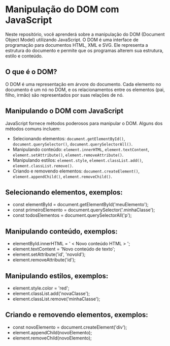 # Manipulação do DOM com JavaScript

Neste repositório, você aprenderá sobre a manipulação do DOM (Document Object Model) utilizando JavaScript. O DOM é uma interface de programação para documentos HTML, XML e SVG. Ele representa a estrutura do documento e permite que os programas alterem sua estrutura, estilo e conteúdo.

## O que é o DOM?

O DOM é uma representação em árvore do documento. Cada elemento no documento é um nó no DOM, e os relacionamentos entre os elementos (pai, filho, irmão) são representados por suas relações de nó.

## Manipulando o DOM com JavaScript

JavaScript fornece métodos poderosos para manipular o DOM. Alguns dos métodos comuns incluem:

- Selecionando elementos: `document.getElementById()`, `document.querySelector()`, `document.querySelectorAll()`.
- Manipulando conteúdo: `element.innerHTML`, `element.textContent`, `element.setAttribute()`, `element.removeAttribute()`.
- Manipulando estilos: `element.style`, `element.classList.add()`, `element.classList.remove()`.
- Criando e removendo elementos: `document.createElement()`, `element.appendChild()`, `element.removeChild()`.

## Selecionando elementos, exemplos:
- const elementById = document.getElementById('meuElemento');
- const primeiroElemento = document.querySelector('.minhaClasse');
- const todosElementos = document.querySelectorAll('p');

## Manipulando conteúdo, exemplos:
- elementById.innerHTML = ' &lt; Novo conteúdo HTML  &gt; ';
- element.textContent = 'Novo conteúdo de texto';
- element.setAttribute('id', 'novoId');
- element.removeAttribute('id');

## Manipulando estilos, exemplos:
- element.style.color = 'red';
- element.classList.add('novaClasse');
- element.classList.remove('minhaClasse');

## Criando e removendo elementos, exemplos:
- const novoElemento = document.createElement('div');
- element.appendChild(novoElemento);
- element.removeChild(novoElemento);
